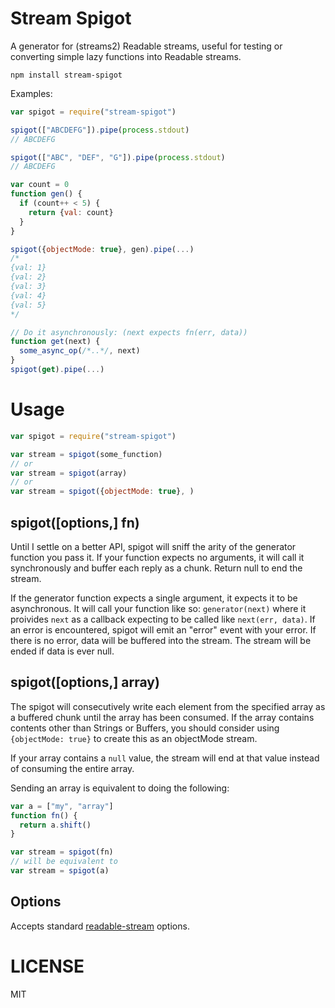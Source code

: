 Stream Spigot
=============

A generator for (streams2) Readable streams, useful for testing or converting simple lazy functions into Readable streams.

```
npm install stream-spigot
```

Examples:

```javascript
var spigot = require("stream-spigot")

spigot(["ABCDEFG"]).pipe(process.stdout)
// ABCDEFG

spigot(["ABC", "DEF", "G"]).pipe(process.stdout)
// ABCDEFG

var count = 0
function gen() {
  if (count++ < 5) {
    return {val: count}
  }
}

spigot({objectMode: true}, gen).pipe(...)
/*
{val: 1}
{val: 2}
{val: 3}
{val: 4}
{val: 5}
*/

// Do it asynchronously: (next expects fn(err, data))
function get(next) {
  some_async_op(/*..*/, next)
}
spigot(get).pipe(...)

```

Usage
=====

```javascript
var spigot = require("stream-spigot")

var stream = spigot(some_function)
// or
var stream = spigot(array)
// or
var stream = spigot({objectMode: true}, )
```


spigot([options,] fn)
----------

Until I settle on a better API, spigot will sniff the arity of the generator function you pass it. If your function expects no arguments, it will call it synchronously and buffer each reply as a chunk. Return null to end the stream.

If the generator function expects a single argument, it expects it to be asynchronous. It will call your function like so: `generator(next)` where it proivides `next` as a callback expecting to be called like `next(err, data)`. If an error is encountered, spigot will emit an "error" event with your error. If there is no error, data will be buffered into the stream. The stream will be ended if data is ever null.

spigot([options,] array)
------------------------

The spigot will consecutively write each element from the specified array as a buffered chunk until the array has been consumed. If the array contains contents other than Strings or Buffers, you should consider using `{objectMode: true}` to create this as an objectMode stream.

If your array contains a `null` value, the stream will end at that value instead of consuming the entire array.

Sending an array is equivalent to doing the following:

```javascript
var a = ["my", "array"]
function fn() {
  return a.shift()
}

var stream = spigot(fn)
// will be equivalent to
var stream = spigot(a)
```

Options
-------

Accepts standard [readable-stream](http://npmjs.org/api/stream.html) options.

LICENSE
=======

MIT
